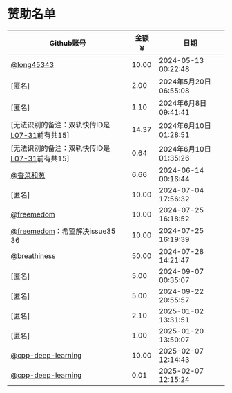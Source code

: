 # 赞助名单

| Github账号                                                   | 金额￥ | 日期                   |
| ------------------------------------------------------------ | ------ | ---------------------- |
| [@long45343](https://github.com/long45343)                   | 10.00  | 2024-05-13 00:22:48    |
| [匿名]                                                       | 2.00   | 2024年5月20日 06:55:08 |
| [匿名]                                                       | 1.10   | 2024年6月8日 09:41:41  |
| [无法识别的备注：双轨快传ID是[L07-31](https://github.com/L07-31)前有共15] | 14.37  | 2024年6月10日 01:28:51 |
| [无法识别的备注：双轨快传ID是[L07-31](https://github.com/L07-31)前有共15] | 0.64   | 2024年6月10日 01:35:26 |
| [@香菜和葱](https://github.com/825824004)                    | 6.66   | 2024-06-14 00:16:44    |
| [匿名]                                                       | 10.00  | 2024-07-04 17:56:32    |
| [@freemedom](https://github.com/freemedom)                   | 10.00  | 2024-07-25 16:18:52    |
| [@freemedom](https://github.com/freemedom)：希望解决issue35 36 | 10.00  | 2024-07-25 16:19:39    |
| [@breathiness](https://github.com/breathiness)               | 50.00  | 2024-07-28 14:21:47    |
| [匿名]                                                       | 5.00   | 2024-09-07 00:35:07    |
| [匿名]                                                       | 5.00   | 2024-09-22 20:55:57    |
| [匿名]                                                       | 2.10   | 2025-01-02 13:31:51    |
| [匿名]                                                       | 1.00   | 2025-01-20 13:50:07    |
| [@cpp-deep-learning](https://github.com/cpp-deep-learning)   | 10.00  | 2025-02-07 12:14:43    |
| [@cpp-deep-learning](https://github.com/cpp-deep-learning)   | 0.01   | 2025-02-07 12:15:24    |

